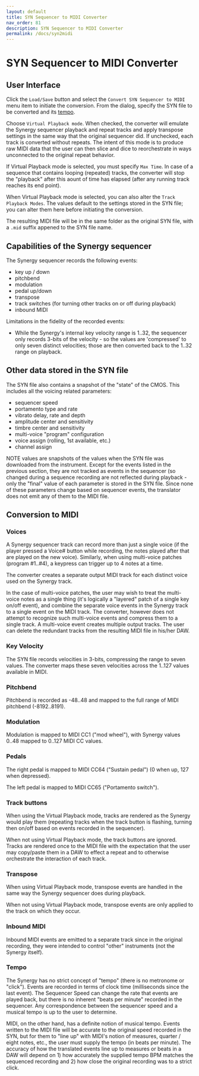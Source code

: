```yaml
---
layout: default
title: SYN Sequencer to MIDI Converter
nav_order: 81
description: SYN Sequencer to MIDI Converter
permalink: /docs/syn2midi
---
```

# SYN Sequencer to MIDI Converter

## User Interface

Click the `Load/Save` button and select the `Convert SYN Sequencer to MIDI` menu item to
initiate the conversion. From the dialog, specify the SYN file to be converted and its [tempo](syn2midi.md#tempo).  

Choose `Virtual Playback mode`.  When checked, the converter will emulate the Synergy sequencer playback and repeat tracks and apply transpose settings in the same way that the original sequencer did.
If unchecked, each track is converted without repeats.  The intent of this mode is to produce raw MIDI data that the user can then slice and dice to reorchestrate in ways unconnected to the original repeat behavior.

If Virtual Playback mode is selected, you must specify `Max Time`.  In case of a sequence that contains looping (repeated) tracks, the converter will stop the "playback" after this aount of time has elapsed (after any running track reaches its end point).  

When Virtual Playback mode is selected, you can also alter the `Track Playback Modes`.  The values default to the settings stored in the SYN file; you can alter them here before initiating the conversion. 

The resulting MIDI file will be in the same folder as the original SYN file, with a `.mid` suffix appened to the SYN file name.

## Capabilities of the Synergy sequencer

The Synergy sequencer records the following events:

* key up / down
* pitchbend
* modulation
* pedal up/down
* transpose
* track switches (for turning other tracks on or off during playback)
* inbound MIDI

Limitations in the fidelity of the recorded events:

* While the Synergy's internal key velocity range is 1..32, the sequencer only records 3-bits of the velocity - so the values are 'compressed' to only seven distinct velocities; those are then converted back to the 1..32 range on playback.

## Other data stored in the SYN file

The SYN file also contains a snapshot of the "state" of the CMOS.  This includes all the voicing related parameters:

* sequencer speed
* portamento type and rate
* vibrato delay, rate and depth
* amplitude center and sensitivity
* timbre center and sensitivity
* multi-voice "program" configuration
* voice assign (rolling, 1st available, etc.)
* channel assign

NOTE values are snapshots of the values when the SYN file was downloaded from the instrument. Except for the events listed in the previous section, they are not tracked as events in the sequencer (so changed during a sequence recording are not reflected during playback - only the "final" value of each parameter  is stored in the SYN file.  Since none of these parameters change based on sequencer events, the translator does not emit any of them to the MIDI file.

## Conversion to MIDI

### Voices

A Synergy sequencer track can record more than just a single voice (if the player pressed a Voice# button while recording, the notes played after that are played on the new voice).  Similarly, when using multi-voice patches (program #1..#4), a keypress can trigger up to 4 notes at a time.

The converter creates a separate output MIDI track for each distinct voice used on the Synergy track.

In the case of multi-voice patches, the user may wish to treat the multi-voice notes as a single thing (it's logically a "layered" patch of a single key on/off event), and combine the separate voice events in the Synergy track to a single event on the MIDI track.  The converter, however does not attempt to recognize such multi-voice events and compress them to a single track.  A multi-voice event creates multiple output tracks.  The user can delete the redundant tracks from the resulting MIDI file in his/her DAW.

### Key Velocity

The SYN file records velocities in 3-bits, compressing the range to seven values.  The converter maps these seven velocities across the 1..127 values available in MIDI.

### Pitchbend

Pitchbend is recorded as -48..48 and mapped to the full range of MIDI pitchbend (-8192..8191).

### Modulation

Modulation is mapped to MIDI CC1 ("mod wheel"), with Synergy values 0..48 mapped to 0..127 MIDI CC values.

### Pedals

The right pedal is mapped to MIDI CC64 ("Sustain pedal") (0 when up, 127 when depressed).

The left pedal is mapped to MIDI CC65 ("Portamento switch").

### Track buttons

When using the Virtual Playback mode, tracks are rendered as the Synergy would play them (repeating tracks when the track button is flashing, turning then on/off based on events recorded in the sequencer).

When not using Virtual Playback mode, the track buttons are ignored.
Tracks are rendered once to the MIDI file with the expectation that the user may copy/paste them in a DAW to effect a repeat and to otherwise orchestrate the interaction of each track.

### Transpose

When using Virtual Playback mode, transpose events are handled in the same way the Synergy sequencer does during playback.

When not using Virtual Playback mode, transpose events are only applied to the track on which they occur.

### Inbound MIDI

Inbound MIDI events are emitted to a separate track since in the original recording, they were intended to control "other" instruments (not the Synergy itself).

### Tempo

The Synergy has no strict concept of "tempo" (there is no metronome or "click").  Events are recorded in terms of clock time (milliseconds since the last event).  The Sequencer Speed can change the rate that events are played back, but there is no inherent "beats per minute" recorded in the sequencer.  Any correspondence between the sequencer speed and a musical tempo is up to the user to determine.

MIDI, on the other hand, has a definite notion of musical tempo.  Events written to the MIDI file will be accurate to the original speed recorded in the SYN, but for them to "line up" with MIDI's notion of measures, quarter / eight notes, etc., the user must supply the tempo (in beats per minute). The accuracy of how the translated events line up to measures or beats in a DAW will depend on 1) how accurately the supplied tempo BPM matches the sequenced recording and 2) how close the original recording was to a strict click. 

